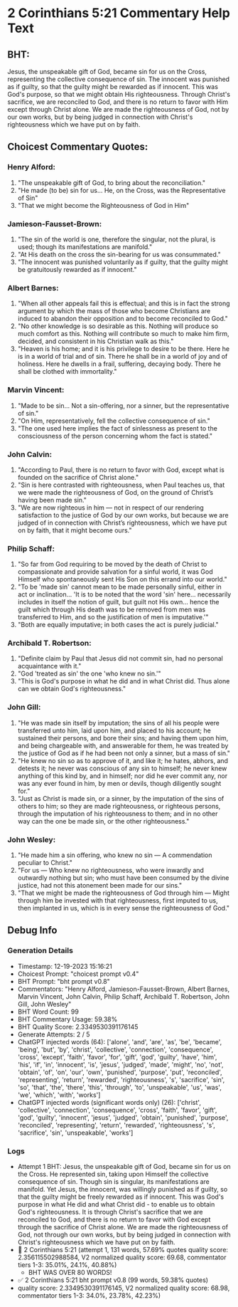 # 2 Corinthians 5:21 Commentary Help Text

## BHT:
Jesus, the unspeakable gift of God, became sin for us on the Cross, representing the collective consequence of sin. The innocent was punished as if guilty, so that the guilty might be rewarded as if innocent. This was God's purpose, so that we might obtain His righteousness. Through Christ's sacrifice, we are reconciled to God, and there is no return to favor with Him except through Christ alone. We are made the righteousness of God, not by our own works, but by being judged in connection with Christ's righteousness which we have put on by faith.

## Choicest Commentary Quotes:
### Henry Alford:
1. "The unspeakable gift of God, to bring about the reconciliation."
2. "He made (to be) sin for us... He, on the Cross, was the Representative of Sin"
3. "That we might become the Righteousness of God in Him"

### Jamieson-Fausset-Brown:
1. "The sin of the world is one, therefore the singular, not the plural, is used; though its manifestations are manifold."
2. "At His death on the cross the sin-bearing for us was consummated."
3. "The innocent was punished voluntarily as if guilty, that the guilty might be gratuitously rewarded as if innocent."

### Albert Barnes:
1. "When all other appeals fail this is effectual; and this is in fact the strong argument by which the mass of those who become Christians are induced to abandon their opposition and to become reconciled to God."
2. "No other knowledge is so desirable as this. Nothing will produce so much comfort as this. Nothing will contribute so much to make him firm, decided, and consistent in his Christian walk as this."
3. "Heaven is his home; and it is his privilege to desire to be there. Here he is in a world of trial and of sin. There he shall be in a world of joy and of holiness. Here he dwells in a frail, suffering, decaying body. There he shall be clothed with immortality."

### Marvin Vincent:
1. "Made to be sin... Not a sin-offering, nor a sinner, but the representative of sin."
2. "On Him, representatively, fell the collective consequence of sin."
3. "The one used here implies the fact of sinlessness as present to the consciousness of the person concerning whom the fact is stated."

### John Calvin:
1. "According to Paul, there is no return to favor with God, except what is founded on the sacrifice of Christ alone."
2. "Sin is here contrasted with righteousness, when Paul teaches us, that we were made the righteousness of God, on the ground of Christ’s having been made sin."
3. "We are now righteous in him — not in respect of our rendering satisfaction to the justice of God by our own works, but because we are judged of in connection with Christ’s righteousness, which we have put on by faith, that it might become ours."

### Philip Schaff:
1. "So far from God requiring to be moved by the death of Christ to compassionate and provide salvation for a sinful world, it was God Himself who spontaneously sent His Son on this errand into our world."
2. "To be 'made sin' cannot mean to be made personally sinful, either in act or inclination... 'It is to be noted that the word 'sin' here... necessarily includes in itself the notion of guilt, but guilt not His own... hence the guilt which through His death was to be removed from men was transferred to Him, and so the justification of men is imputative.'"
3. "Both are equally imputative; in both cases the act is purely judicial."

### Archibald T. Robertson:
1. "Definite claim by Paul that Jesus did not commit sin, had no personal acquaintance with it." 
2. "God 'treated as sin' the one 'who knew no sin.'"
3. "This is God's purpose in what he did and in what Christ did. Thus alone can we obtain God's righteousness."

### John Gill:
1. "He was made sin itself by imputation; the sins of all his people were transferred unto him, laid upon him, and placed to his account; he sustained their persons, and bore their sins; and having them upon him, and being chargeable with, and answerable for them, he was treated by the justice of God as if he had been not only a sinner, but a mass of sin." 
2. "He knew no sin so as to approve of it, and like it; he hates, abhors, and detests it; he never was conscious of any sin to himself; he never knew anything of this kind by, and in himself; nor did he ever commit any, nor was any ever found in him, by men or devils, though diligently sought for."
3. "Just as Christ is made sin, or a sinner, by the imputation of the sins of others to him; so they are made righteousness, or righteous persons, through the imputation of his righteousness to them; and in no other way can the one be made sin, or the other righteousness."

### John Wesley:
1. "He made him a sin offering, who knew no sin — A commendation peculiar to Christ."
2. "For us — Who knew no righteousness, who were inwardly and outwardly nothing but sin; who must have been consumed by the divine justice, had not this atonement been made for our sins."
3. "That we might be made the righteousness of God through him — Might through him be invested with that righteousness, first imputed to us, then implanted in us, which is in every sense the righteousness of God."


## Debug Info
### Generation Details
- Timestamp: 12-19-2023 15:16:21
- Choicest Prompt: "choicest prompt v0.4"
- BHT Prompt: "bht prompt v0.8"
- Commentators: "Henry Alford, Jamieson-Fausset-Brown, Albert Barnes, Marvin Vincent, John Calvin, Philip Schaff, Archibald T. Robertson, John Gill, John Wesley"
- BHT Word Count: 99
- BHT Commentary Usage: 59.38%
- BHT Quality Score: 2.3349530391176145
- Generate Attempts: 2 / 5
- ChatGPT injected words (64):
	['alone', 'and', 'are', 'as', 'be', 'became', 'being', 'but', 'by', 'christ', 'collective', 'connection', 'consequence', 'cross', 'except', 'faith', 'favor', 'for', 'gift', 'god', 'guilty', 'have', 'him', 'his', 'if', 'in', 'innocent', 'is', 'jesus', 'judged', 'made', 'might', 'no', 'not', 'obtain', 'of', 'on', 'our', 'own', 'punished', 'purpose', 'put', 'reconciled', 'representing', 'return', 'rewarded', 'righteousness', 's', 'sacrifice', 'sin', 'so', 'that', 'the', 'there', 'this', 'through', 'to', 'unspeakable', 'us', 'was', 'we', 'which', 'with', 'works']
- ChatGPT injected words (significant words only) (26):
	['christ', 'collective', 'connection', 'consequence', 'cross', 'faith', 'favor', 'gift', 'god', 'guilty', 'innocent', 'jesus', 'judged', 'obtain', 'punished', 'purpose', 'reconciled', 'representing', 'return', 'rewarded', 'righteousness', 's', 'sacrifice', 'sin', 'unspeakable', 'works']

### Logs
- Attempt 1 BHT: Jesus, the unspeakable gift of God, became sin for us on the Cross. He represented sin, taking upon Himself the collective consequence of sin. Though sin is singular, its manifestations are manifold. Yet Jesus, the innocent, was willingly punished as if guilty, so that the guilty might be freely rewarded as if innocent. This was God's purpose in what He did and what Christ did - to enable us to obtain God's righteousness. It is through Christ's sacrifice that we are reconciled to God, and there is no return to favor with God except through the sacrifice of Christ alone. We are made the righteousness of God, not through our own works, but by being judged in connection with Christ's righteousness which we have put on by faith.
- 🔄 2 Corinthians 5:21 (attempt 1, 131 words, 57.69% quotes quality score: 2.356115502988584, V2 normalized quality score: 69.68, commentator tiers 1-3: 35.01%, 24.1%, 40.88%) 
	- BHT WAS OVER 80 WORDS!
- ✅ 2 Corinthians 5:21 bht prompt v0.8 (99 words, 59.38% quotes)
- quality score: 2.3349530391176145, V2 normalized quality score: 68.98, commentator tiers 1-3: 34.0%, 23.78%, 42.23%)